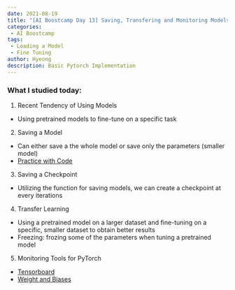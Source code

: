```yaml
---
date: 2021-08-19
title: "[AI Boostcamp Day 13] Saving, Transfering and Monitoring Models"
categories: 
 - AI Boostcamp
tags:
 - Loading a Model
 - Fine Tuning
author: Hyeong
description: Basic Pytorch Implementation
---
```


### What I studied today:
1. Recent Tendency of Using Models
- Using pretrained models to fine-tune on a specific task

2. Saving a Model
- Can either save a the whole model or save only the parameters (smaller model)
- [Practice with Code](https://github.com/hyeong01/hyeong01.github.io/blob/master/example_code_stoarge/Saving_a_Model.ipynb
)

3. Saving a Checkpoint
- Utilizing the function for saving models, we can create a checkpoint at every iterations

4. Transfer Learning
- Using a pretrained model on a larger dataset and fine-tuning on a specific, smaller dataset to obtain better results
- Freezing: frozing some of the parameters when tuning a pretrained model

5. Monitoring Tools for PyTorch
- [Tensorboard](https://hyeong01.github.io/deep%20learning%20visualization/Basic-Tensorboard-with-Code/)
- [Weight and Biases](https://hyeong01.github.io/deep%20learning%20visualization/Basic-Tensorboard-with-Code-copy/)

